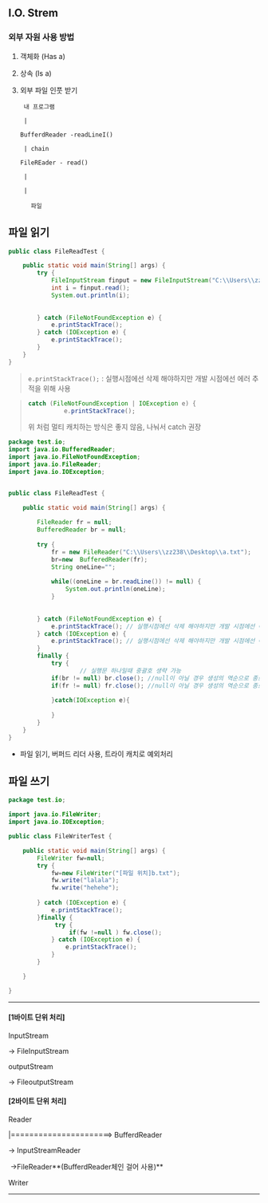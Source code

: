 ## I.O. Strem

### 외부 자원 사용 방법

1. 객체화 (Has a)

2. 상속 (Is a)

3. 외부 파일 인풋 받기

   

   ```
    내 프로그램
   
   	|
   
   BufferdReader -readLineI()
   
   	| chain
   
   FileREader - read()
   
   	|
   
   	|
   
      파일
   ```



## 파일 읽기

```java
public class FileReadTest {

	public static void main(String[] args) {
		try {
			FileInputStream finput = new FileInputStream("C:\\Users\\zz238\\Desktop\\교육\\멀티캠퍼스\\_temp_a.txt");
			int i = finput.read();
			System.out.println(i);
		
		
		} catch (FileNotFoundException e) {
			e.printStackTrace(); 
		} catch (IOException e) {
			e.printStackTrace(); 
		}
	}
}
```

>  `e.printStackTrace();` : 실행시점에선 삭제 해야하지만 개발 시점에선 에러 추적을 위해 사용

> ```java
> catch (FileNotFoundException | IOException e) {
> 			e.printStackTrace();
> ```
>
> 위 처럼 멀티 캐치하는 방식은 좋지 않음, 나눠서 catch 권장



```java
package test.io;
import java.io.BufferedReader;
import java.io.FileNotFoundException;
import java.io.FileReader;
import java.io.IOException;


public class FileReadTest {

	public static void main(String[] args) {
		
		FileReader fr = null;
		BufferedReader br = null;
		
		try {
			fr = new FileReader("C:\\Users\\zz238\\Desktop\\a.txt");
			br=new  BufferedReader(fr);
			String oneLine="";
			
			while((oneLine = br.readLine()) != null) {
				System.out.println(oneLine);
			}
		
		
		} catch (FileNotFoundException e) {
			e.printStackTrace(); // 실행시점에선 삭제 해야하지만 개발 시점에선 에러 추적을 위해 사용
		} catch (IOException e) {
			e.printStackTrace(); // 실행시점에선 삭제 해야하지만 개발 시점에선 에러 추적을 위해 사용
		}
		finally {
			try {
					// 실행문 하나일때 중괄호 생략 가능
			if(br != null) br.close(); //null이 아닐 경우 생성의 역순으로 종료
			if(fr != null) fr.close(); //null이 아닐 경우 생성의 역순으로 종료
			
			}catch(IOException e){
				
			}
		}
	}
}

```

- 파일 읽기, 버퍼드 리더 사용, 트라이 캐치로 예외처리

### 

## 파일 쓰기

```java
package test.io;

import java.io.FileWriter;
import java.io.IOException;

public class FileWriterTest {

	public static void main(String[] args) {
		FileWriter fw=null;
		try {
			fw=new FileWriter("[파일 위치]b.txt");
			fw.write("lalala");
			fw.write("hehehe");
			
		} catch (IOException e) {
			e.printStackTrace();
		}finally {
			 try {
				 if(fw !=null ) fw.close();
			} catch (IOException e) {
				e.printStackTrace();
			}
		}		

	}

}

```





---

#### [1바이트 단위 처리]

InputStream

-> FileInputStream



outputStream

-> FileoutputStream



#### [2바이트 단위 처리]

Reader

|======================> BufferdReader

-> InputStreamReader

​		->FileReader**(BufferdReader체인 걸어 사용)**



Writer



---

